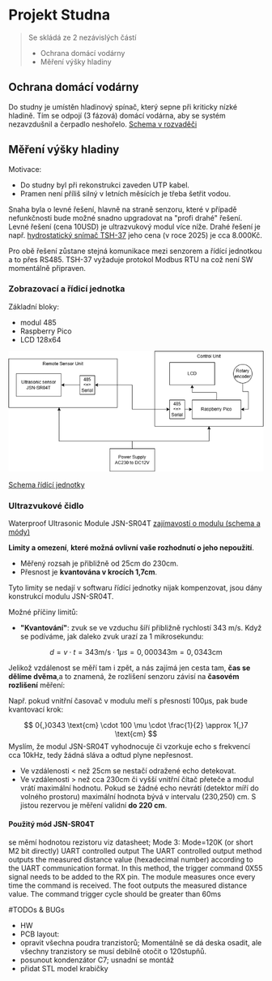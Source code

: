 # Projekt Studna
> Se skládá ze 2 nezávislých částí
> - Ochrana domácí vodárny
> - Měření výšky hladiny

## Ochrana domácí vodárny
Do studny je umístěn hladinový spínač, který sepne při kriticky nízké hladině. Tím se odpojí (3 fázová) domácí vodárna, aby se systém nezavzdušnil a čerpadlo neshořelo. [Schema v rozvaděči](./HW/Silnoproud_ochrana_cerpadla/darling_ochrana.pdf)

## Měření výšky hladiny
Motivace:
- Do studny byl při rekonstrukci zaveden UTP kabel. 
- Pramen není příliš silný v letních měsících je třeba šetřit vodou.

Snaha byla o levné řešení, hlavně na straně senzoru, které v případě nefunkčnosti bude možné snadno upgradovat na "profi drahé" řešení.
Levné řešení (cena 10USD) je ultrazvukový modul více níže.
Drahé řešení je např. [hydrostatický snímač TSH-37](https://www.fiedler.company/sites/default/files/dokumenty/datasheet_tsh37.pdf) jeho cena (v roce 2025) je cca 8.000Kč.

Pro obě řešení zůstane stejná komunikace mezi senzorem a řídící jednotkou a to přes RS485. TSH-37 vyžaduje protokol Modbus RTU na což není SW momentálně připraven.

### Zobrazovací a řídicí jednotka 
Základní bloky:
- modul 485
- Raspberry Pico
- LCD 128x64

![BlokoveSchema](./doc/Studna_bokove_schema.png)

[Schema řídící jednotky](./HW/kicad/lcd/lcd.pdf)

### Ultrazvukové čidlo
Waterproof Ultrasonic Module JSN-SR04T
[zajímavostí o modulu (schema a módy)](https://forum.mysensors.org/topic/11417/jsn-sr04t-distance-sensor-reliability-issue-fix/6)

**Limity a omezení**, __které možná ovlivní vaše rozhodnutí o jeho nepoužití__.
- Měřený rozsah je přibližně od 25cm do 230cm.
- Přesnost je **kvantována v krocích 1,7cm**.

Tyto limity se nedají v softwaru řídící jednotky nijak kompenzovat, jsou dány konstrukcí modulu JSN-SR04T.

Možné příčiny limitů:
- **"Kvantování"**: zvuk se ve vzduchu šíří přibližně rychlostí 343 m/s. Když se podíváme, jak daleko zvuk urazí za 1 mikrosekundu:

$$
d = v \cdot t = 343 \text{m/s} \cdot 1 \mu s = 0{,}000 343 \text{m} = 0{,}0343 \text{cm}
$$

Jelikož vzdálenost se měří tam i zpět, a nás zajímá jen cesta tam, **čas se dělíme dvěma**,a to znamená, že rozlišení senzoru závisí na **časovém rozlišení** měření:

Např. pokud vnitřní časovač v modulu meří s přesností 100µs, pak bude kvantovací krok:

$$
0{,}0343 \text{cm} \cdot 100 \mu \cdot \frac{1}{2} \approx 1{,}7 \text{cm}
$$
Myslím, že modul JSN-SR04T vyhodnocuje či vzorkuje echo s frekvencí cca 10kHz, tedy žádná sláva a odtud plyne nepřesnost.

- Ve vzdálenosti < než 25cm se nestačí odražené echo detekovat.
- Ve vzdálenosti > než cca 230cm či vyšší vnitřní čítač přeteče a modul vrátí maximální hodnotu. Pokud se žádné echo nevrátí (detektor míří do volného prostoru) maximální hodnota bývá v intervalu (230,250) cm. S jistou rezervou je měření validní **do 220 cm**.

#### Použitý mód JSN-SR04T
se měmí hodnotou rezistoru viz datasheet; Mode 3: Mode=120K (or short M2 bit directly) UART controlled output
The UART controlled output method outputs the measured distance value (hexadecimal number)
according to the UART communication format. In this method, the trigger command 0X55 signal
needs to be added to the RX pin. The module measures once every time the command is received. The foot outputs the measured
distance value. The command trigger cycle should be greater than 60ms


#TODOs & BUGs

- HW
 - PCB layout:
  - opravit všechna poudra tranzistorů; Momentálně se dá deska osadit, ale všechny tranzistory se musí debilně otočit o 120stupňů.
  - posunout kondenzátor C7; usnadní se montáž
 - přidat STL model krabičky
		
	
   
